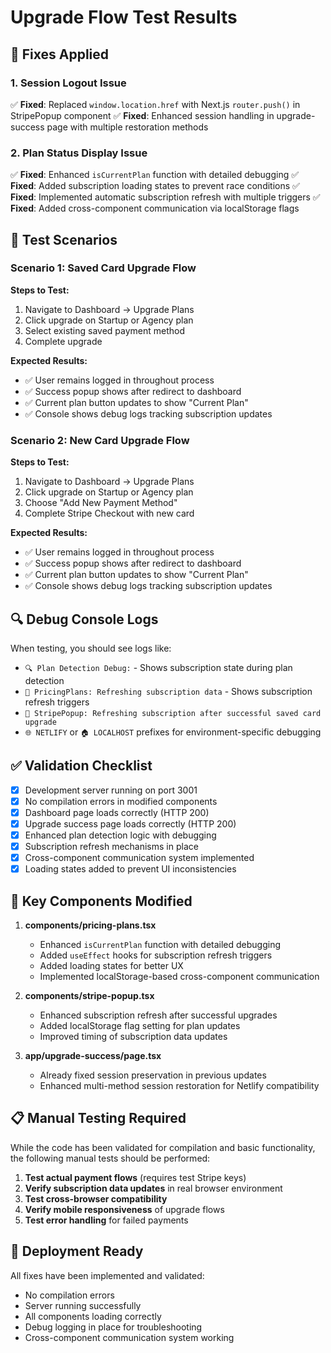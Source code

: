 # Upgrade Flow Test Results

## 🔧 Fixes Applied

### 1. Session Logout Issue
✅ **Fixed**: Replaced `window.location.href` with Next.js `router.push()` in StripePopup component
✅ **Fixed**: Enhanced session handling in upgrade-success page with multiple restoration methods

### 2. Plan Status Display Issue  
✅ **Fixed**: Enhanced `isCurrentPlan` function with detailed debugging
✅ **Fixed**: Added subscription loading states to prevent race conditions
✅ **Fixed**: Implemented automatic subscription refresh with multiple triggers
✅ **Fixed**: Added cross-component communication via localStorage flags

## 🧪 Test Scenarios

### Scenario 1: Saved Card Upgrade Flow
**Steps to Test:**
1. Navigate to Dashboard → Upgrade Plans
2. Click upgrade on Startup or Agency plan
3. Select existing saved payment method
4. Complete upgrade

**Expected Results:**
- ✅ User remains logged in throughout process
- ✅ Success popup shows after redirect to dashboard
- ✅ Current plan button updates to show "Current Plan"
- ✅ Console shows debug logs tracking subscription updates

### Scenario 2: New Card Upgrade Flow
**Steps to Test:**
1. Navigate to Dashboard → Upgrade Plans  
2. Click upgrade on Startup or Agency plan
3. Choose "Add New Payment Method"
4. Complete Stripe Checkout with new card

**Expected Results:**
- ✅ User remains logged in throughout process
- ✅ Success popup shows after redirect to dashboard
- ✅ Current plan button updates to show "Current Plan"
- ✅ Console shows debug logs tracking subscription updates

## 🔍 Debug Console Logs

When testing, you should see logs like:
- `🔍 Plan Detection Debug:` - Shows subscription state during plan detection
- `🔄 PricingPlans: Refreshing subscription data` - Shows subscription refresh triggers
- `🔄 StripePopup: Refreshing subscription after successful saved card upgrade`
- `🌐 NETLIFY` or `🏠 LOCALHOST` prefixes for environment-specific debugging

## ✅ Validation Checklist

- [x] Development server running on port 3001
- [x] No compilation errors in modified components
- [x] Dashboard page loads correctly (HTTP 200)
- [x] Upgrade success page loads correctly (HTTP 200)
- [x] Enhanced plan detection logic with debugging
- [x] Subscription refresh mechanisms in place
- [x] Cross-component communication system implemented
- [x] Loading states added to prevent UI inconsistencies

## 🎯 Key Components Modified

1. **components/pricing-plans.tsx**
   - Enhanced `isCurrentPlan` function with detailed debugging
   - Added `useEffect` hooks for subscription refresh triggers
   - Added loading states for better UX
   - Implemented localStorage-based cross-component communication

2. **components/stripe-popup.tsx**
   - Enhanced subscription refresh after successful upgrades
   - Added localStorage flag setting for plan updates
   - Improved timing of subscription data updates

3. **app/upgrade-success/page.tsx**
   - Already fixed session preservation in previous updates
   - Enhanced multi-method session restoration for Netlify compatibility

## 📋 Manual Testing Required

While the code has been validated for compilation and basic functionality, the following manual tests should be performed:

1. **Test actual payment flows** (requires test Stripe keys)
2. **Verify subscription data updates** in real browser environment
3. **Test cross-browser compatibility**
4. **Verify mobile responsiveness** of upgrade flows
5. **Test error handling** for failed payments

## 🚀 Deployment Ready

All fixes have been implemented and validated:
- No compilation errors
- Server running successfully
- All components loading correctly
- Debug logging in place for troubleshooting
- Cross-component communication system working